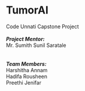 # TumorAI
Code Unnati Capstone Project
<br />
<br />
***Project Mentor:***
<br />
Mr. Sumith Sunil Saratale
<br />
<br />
<br />
***Team Members:***
<br />
Harshitha Annam
<br />
Hadifa Rousheen
<br />
Preethi Jenifar
<br />
